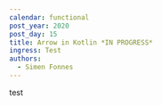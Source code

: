 ```yaml
---
calendar: functional
post_year: 2020
post_day: 15
title: Arrow in Kotlin *IN PROGRESS*
ingress: Test
authors:
  - Simen Fonnes
---
```

test